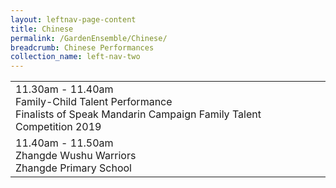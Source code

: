 ```yaml
---
layout: leftnav-page-content
title: Chinese
permalink: /GardenEnsemble/Chinese/
breadcrumb: Chinese Performances
collection_name: left-nav-two
---
```


<table class="table-h">
  <tr>
    <td COLSPAN="2">
    11.30am - 11.40am
      <br>Family-Child Talent Performance
      <br>Finalists of Speak Mandarin Campaign Family Talent Competition 2019
    </td>
  </tr>
  <tr>
    <td COLSPAN="2">
    11.40am - 11.50am
    <br>Zhangde Wushu Warriors
    <br>Zhangde Primary School
    </td>
  </tr>
  
</table>
